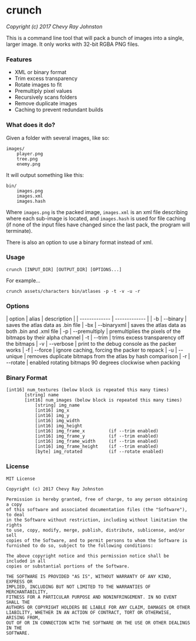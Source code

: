 # crunch

*Copyright (c) 2017 Chevy Ray Johnston*

This is a command line tool that will pack a bunch of images into a single, larger image. It only works with 32-bit RGBA PNG files.

### Features

- XML or binary format
- Trim excess transparency
- Rotate images to fit
- Premultiply pixel values
- Recursively scans folders
- Remove duplicate images
- Caching to prevent redundant builds

### What does it do?

Given a folder with several images, like so:

```
images/
    player.png
    tree.png
    enemy.png
```

It will output something like this:

```
bin/
    images.png
    images.xml
    images.hash
```

Where `images.png` is the packed image, `images.xml` is an xml file describing where each sub-image is located, and `images.hash` is used for file caching (if none of the input files have changed since the last pack, the program will terminate).

There is also an option to use a binary format instead of xml.

### Usage

`crunch [INPUT_DIR] [OUTPUT_DIR] [OPTIONS...]`

For example...

`crunch assets/characters bin/atlases -p -t -v -u -r`

### Options

| option | alias | description |
| ------------- | ------------- |
| -b  | --binary  |  saves the atlas data as .bin file
| -bx  | --binaryxml  | saves the atlas data as both .bin and .xml file
| -p  | --premultiply  |  premultiplies the pixels of the bitmaps by their alpha channel
| -t  | --trim  |  trims excess transparency off the bitmaps
| -v  | --verbose  |  print to the debug console as the packer works
| -f  | --force  |  ignore caching, forcing the packer to repack
| -u  | --unique  |  removes duplicate bitmaps from the atlas by hash comparison
| -r  | --rotate  |  enabled rotating bitmaps 90 degrees clockwise when packing

### Binary Format

 ```
 [int16] num_textures (below block is repeated this many times)
        [string] name
        [int16] num_images (below block is repeated this many times)
            [string] img_name
            [int16] img_x
            [int16] img_y
            [int16] img_width
            [int16] img_height
            [int16] img_frame_x         (if --trim enabled)
            [int16] img_frame_y         (if --trim enabled)
            [int16] img_frame_width     (if --trim enabled)
            [int16] img_frame_height    (if --trim enabled)
            [byte] img_rotated          (if --rotate enabled)
```

### License

```
MIT License

Copyright (c) 2017 Chevy Ray Johnston

Permission is hereby granted, free of charge, to any person obtaining a copy
of this software and associated documentation files (the "Software"), to deal
in the Software without restriction, including without limitation the rights
to use, copy, modify, merge, publish, distribute, sublicense, and/or sell
copies of the Software, and to permit persons to whom the Software is
furnished to do so, subject to the following conditions:

The above copyright notice and this permission notice shall be included in all
copies or substantial portions of the Software.

THE SOFTWARE IS PROVIDED "AS IS", WITHOUT WARRANTY OF ANY KIND, EXPRESS OR
IMPLIED, INCLUDING BUT NOT LIMITED TO THE WARRANTIES OF MERCHANTABILITY,
FITNESS FOR A PARTICULAR PURPOSE AND NONINFRINGEMENT. IN NO EVENT SHALL THE
AUTHORS OR COPYRIGHT HOLDERS BE LIABLE FOR ANY CLAIM, DAMAGES OR OTHER
LIABILITY, WHETHER IN AN ACTION OF CONTRACT, TORT OR OTHERWISE, ARISING FROM,
OUT OF OR IN CONNECTION WITH THE SOFTWARE OR THE USE OR OTHER DEALINGS IN THE
SOFTWARE.
```

